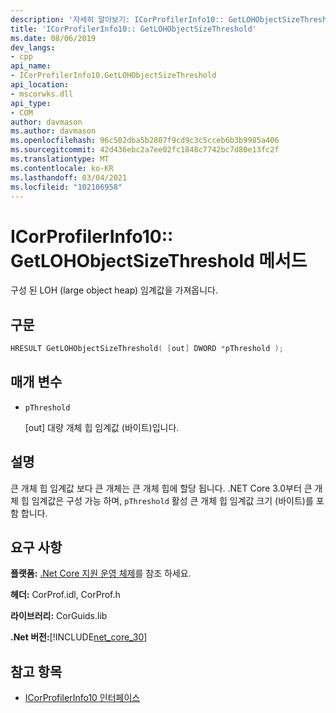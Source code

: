 ```yaml
---
description: '자세히 알아보기: ICorProfilerInfo10:: GetLOHObjectSizeThreshold 메서드'
title: 'ICorProfilerInfo10:: GetLOHObjectSizeThreshold'
ms.date: 08/06/2019
dev_langs:
- cpp
api_name:
- ICorProfilerInfo10.GetLOHObjectSizeThreshold
api_location:
- mscorwks.dll
api_type:
- COM
author: davmason
ms.author: davmason
ms.openlocfilehash: 96c502dba5b2807f9cd9c3c5cceb6b3b9985a406
ms.sourcegitcommit: 42d436ebc2a7ee02fc1848c7742bc7d80e13fc2f
ms.translationtype: MT
ms.contentlocale: ko-KR
ms.lasthandoff: 03/04/2021
ms.locfileid: "102106958"
---
```

# <a name="icorprofilerinfo10getlohobjectsizethreshold-method"></a>ICorProfilerInfo10:: GetLOHObjectSizeThreshold 메서드

구성 된 LOH (large object heap) 임계값을 가져옵니다.

## <a name="syntax"></a>구문

```cpp
HRESULT GetLOHObjectSizeThreshold( [out] DWORD *pThreshold );
```

## <a name="parameters"></a>매개 변수

- `pThreshold`

  \[out] 대량 개체 힙 임계값 (바이트)입니다.

## <a name="remarks"></a>설명

큰 개체 힙 임계값 보다 큰 개체는 큰 개체 힙에 할당 됩니다. .NET Core 3.0부터 큰 개체 힙 임계값은 구성 가능 하며, `pThreshold` 활성 큰 개체 힙 임계값 크기 (바이트)를 포함 합니다.

## <a name="requirements"></a>요구 사항

**플랫폼:** [.Net Core 지원 운영 체제](../../../core/install/windows.md?pivots=os-windows)를 참조 하세요.

**헤더:** CorProf.idl, CorProf.h

**라이브러리:** CorGuids.lib

**.Net 버전:**[!INCLUDE[net_core_30](../../../../includes/net-core-30-md.md)]

## <a name="see-also"></a>참고 항목

- [ICorProfilerInfo10 인터페이스](icorprofilerinfo10-interface.md)
